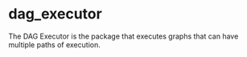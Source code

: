 # dag_executor
The DAG Executor is the package that executes graphs that can have multiple paths of execution.
